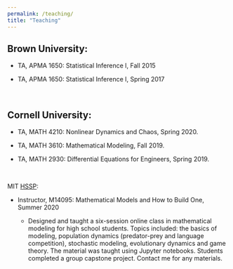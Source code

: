 ```yaml
---
permalink: /teaching/
title: "Teaching"
---
```


## Brown University:

- TA, APMA 1650: Statistical Inference I, Fall 2015

- TA, APMA 1650: Statistical Inference I, Spring 2017

​

## ​Cornell University:

- TA, MATH 4210: Nonlinear Dynamics and Chaos, Spring 2020.

- TA, MATH 3610: Mathematical Modeling, Fall 2019.

- TA, MATH 2930: Differential Equations for Engineers, Spring 2019. 

​

MIT [HSSP]("https://esp.mit.edu/learn/HSSP/index.html"):

- Instructor, M14095: Mathematical Models and How to Build One, Summer 2020

    - Designed and taught a six-session online class in mathematical modeling for high school students. Topics included: the basics of modeling, population dynamics (predator-prey and language competition), stochastic modeling, evolutionary dynamics and game theory. The material was taught using Jupyter notebooks. Students completed a group capstone project. Contact me for any materials. ​
